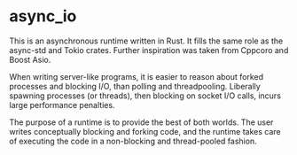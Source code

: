 # async_io

This is an asynchronous runtime written in Rust. It fills the same role as the async-std and Tokio crates. Further inspiration was taken from Cppcoro and Boost Asio.

When writing server-like programs, it is easier to reason about forked processes and blocking I/O, than polling and threadpooling. Liberally spawning processes (or threads), then blocking on socket I/O calls, incurs large performance penalties.

The purpose of a runtime is to provide the best of both worlds. The user writes conceptually blocking and forking code, and the runtime takes care of executing the code in a non-blocking and thread-pooled fashion.
